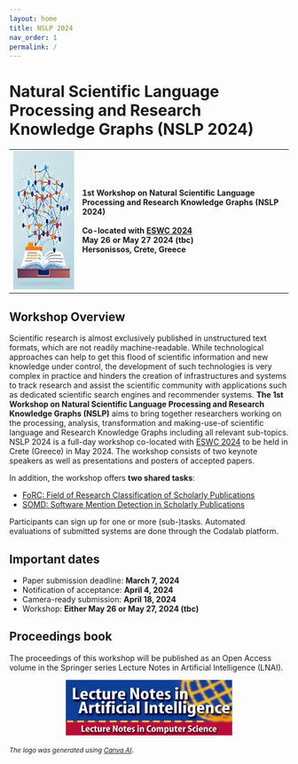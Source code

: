 ```yaml
---
layout: home
title: NSLP 2024
nav_order: 1
permalink: /
---
```


# Natural Scientific Language Processing and Research Knowledge Graphs (NSLP 2024)

<table>
  <tr>
    <td style="text-align:left">
      <img width="250" height="250" src="./logo.png" alt="logo"/>
    </td>
    <td>
    <strong>1st Workshop on Natural Scientific Language Processing and Research Knowledge Graphs (NSLP 2024)
</strong>
    <br/><br/>
    <strong>Co-located with <a href="https://2024.eswc-conferences.org" target="_blank">ESWC 2024</a></strong>
    <br/>
    <strong>May 26 or May 27 2024 (tbc)</strong>
    <br/>
    <strong>Hersonissos, Crete, Greece</strong>
    </td>
  </tr>
</table>

## Workshop Overview

Scientific research is almost exclusively published in unstructured text formats, which are not readily machine-readable. While technological approaches can help to get this flood of scientific information and new knowledge under control, the development of such technologies is very complex in practice and hinders the creation of infrastructures and systems to track research and assist the scientific community with applications such as dedicated scientific search engines and recommender systems. **The 1st Workshop on Natural Scientific Language Processing and Research Knowledge Graphs (NSLP)** aims to bring together researchers working on the processing, analysis, transformation and making-use-of scientific language and Research Knowledge Graphs including all relevant sub-topics. NSLP 2024 is a full-day workshop co-located with [ESWC 2024](https://2024.eswc-conferences.org) to be held in Crete (Greece) in May 2024. The workshop consists of two keynote speakers as well as presentations and posters of accepted papers. 

In addition, the workshop offers **two shared tasks**:

* [FoRC: Field of Research Classification of Scholarly Publications](https://nfdi4ds.github.io/nslp2024/docs/forc_shared_task.html)
* [SOMD: Software Mention Detection in Scholarly Publications](https://nfdi4ds.github.io/nslp2024/docs/somd_shared_task.html)
  
Participants can sign up for one or more (sub-)tasks. Automated evaluations of submitted systems are done through the Codalab platform.

## Important dates

* Paper submission deadline: **March 7, 2024**
* Notification of acceptance: **April 4, 2024**
* Camera-ready submission: **April 18, 2024**
* Workshop: **Either May 26 or May 27, 2024 (tbc)**

## Proceedings book
The proceedings of this workshop will be published as an Open Access volume in the Springer series Lecture Notes in Artificial Intelligence (LNAI).

<div align="center" style="margin: 0px auto;">
<img width="300" height="100" src="LNAI-Logo.png" alt="LNAI"/>
</div>



<small><i>The logo was generated using [Canva AI](https://www.canva.com/en_gb/)</i></small>.
